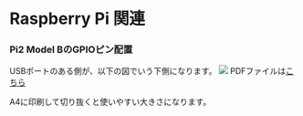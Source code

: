 Raspberry Pi 関連
====

### Pi2 Model BのGPIOピン配置
USBポートのある側が、以下の図でいう下側になります。
<img class="img-responsive" src="imgs/efa571ec7fcc41cb8f424b5459b609f3.png" />
PDFファイルは<a href="data/6383ace6075a430b89dc53cd9a5a435c.pdf">こちら</a>

A4に印刷して切り抜くと使いやすい大きさになります。
